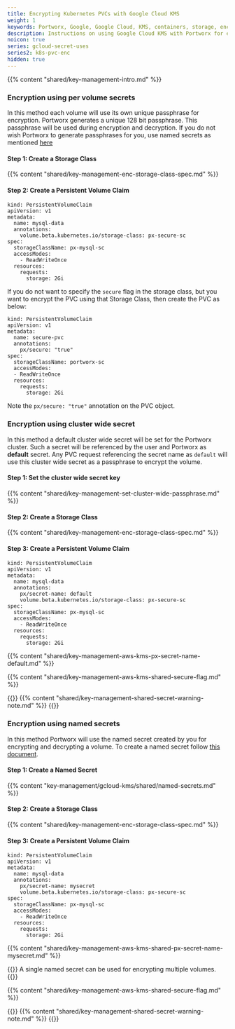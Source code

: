 ```yaml
---
title: Encrypting Kubernetes PVCs with Google Cloud KMS
weight: 1
keywords: Portworx, Google, Google Cloud, KMS, containers, storage, encryption
description: Instructions on using Google Cloud KMS with Portworx for encrypting PVCs
noicon: true
series: gcloud-secret-uses
series2: k8s-pvc-enc
hidden: true
---
```


{{% content "shared/key-management-intro.md" %}}

### Encryption using per volume secrets

In this method each volume will use its own unique passphrase for encryption. Portworx generates a  unique 128 bit passphrase. This passphrase will be used during encryption and decryption. If you do not wish Portworx to generate passphrases for you, use named secrets as mentioned [here](/key-management/gcloud-kms/pvc-enc#encryption-using-named-secrets)

#### Step 1: Create a Storage Class

{{% content "shared/key-management-enc-storage-class-spec.md" %}}

#### Step 2: Create a Persistent Volume Claim

```text
kind: PersistentVolumeClaim
apiVersion: v1
metadata:
  name: mysql-data
  annotations:
    volume.beta.kubernetes.io/storage-class: px-secure-sc
spec:
  storageClassName: px-mysql-sc
  accessModes:
    - ReadWriteOnce
  resources:
    requests:
      storage: 2Gi

```

If you do not want to specify the `secure` flag in the storage class, but you want to encrypt the PVC using that Storage Class, then create the PVC as below:

```text
kind: PersistentVolumeClaim
apiVersion: v1
metadata:
  name: secure-pvc
  annotations:
    px/secure: "true"
spec:
  storageClassName: portworx-sc
  accessModes:
  - ReadWriteOnce
  resources:
    requests:
      storage: 2Gi
```
Note the `px/secure: "true"` annotation on the PVC object.

### Encryption using cluster wide secret

In this method a default cluster wide secret will be set for the Portworx cluster. Such a secret will be referenced by the user and Portworx as **default** secret. Any PVC request referencing the secret name as `default` will use this cluster wide secret as a passphrase to encrypt the volume.

#### Step 1: Set the cluster wide secret key

{{% content "shared/key-management-set-cluster-wide-passphrase.md" %}}

#### Step 2: Create a Storage Class

{{% content "shared/key-management-enc-storage-class-spec.md" %}}

#### Step 3: Create a Persistent Volume Claim

```text
kind: PersistentVolumeClaim
apiVersion: v1
metadata:
  name: mysql-data
  annotations:
    px/secret-name: default
    volume.beta.kubernetes.io/storage-class: px-secure-sc
spec:
  storageClassName: px-mysql-sc
  accessModes:
    - ReadWriteOnce
  resources:
    requests:
      storage: 2Gi

```

{{% content "shared/key-management-aws-kms-px-secret-name-default.md" %}}

{{% content "shared/key-management-aws-kms-shared-secure-flag.md" %}}

{{<info>}}
{{% content  "shared/key-management-shared-secret-warning-note.md" %}}
{{</info>}}

### Encryption using named secrets

In this method Portworx will use the named secret created by you for encrypting and decrypting a volume. To create a named secret follow [this document](/key-management/gcloud-kms#creating-named-secrets).

#### Step 1: Create a Named Secret

{{% content "key-management/gcloud-kms/shared/named-secrets.md" %}}

#### Step 2: Create a Storage Class

{{% content "shared/key-management-enc-storage-class-spec.md" %}}

#### Step 3: Create a Persistent Volume Claim

```text
kind: PersistentVolumeClaim
apiVersion: v1
metadata:
  name: mysql-data
  annotations:
    px/secret-name: mysecret
    volume.beta.kubernetes.io/storage-class: px-secure-sc
spec:
  storageClassName: px-mysql-sc
  accessModes:
    - ReadWriteOnce
  resources:
    requests:
      storage: 2Gi

```

{{% content "shared/key-management-aws-kms-shared-px-secret-name-mysecret.md" %}}

{{<info>}}
A single named secret can be used for encrypting multiple volumes.
{{</info>}}

{{% content "shared/key-management-aws-kms-shared-secure-flag.md" %}}

{{<info>}}
{{% content  "shared/key-management-shared-secret-warning-note.md" %}}
{{</info>}}
